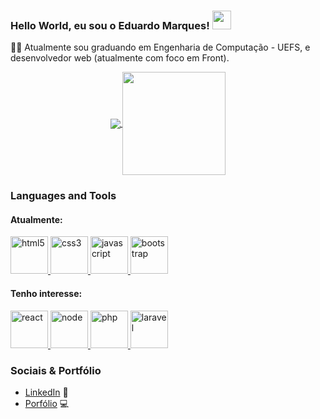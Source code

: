 ### Hello World, eu sou o Eduardo Marques! <img src="https://raw.githubusercontent.com/iampavangandhi/iampavangandhi/master/gifs/Hi.gif" width="30px"></h2>

👨‍💻  Atualmente sou graduando em Engenharia de Computação - UEFS, e desenvolvedor web (atualmente com foco em Front).

<p align="center">
  <a href="https://github.com/dukmarques/github-readme-stats">
    <img
      align="center"
      src="https://github-readme-stats.vercel.app/api/top-langs/?username=dukmarques&layout=compact"
    />
  </a>
  <a href="https://github.com/dukmarques/github-readme-stats">
    <img
      align="center"
      height="165"
      src="https://github-readme-stats.vercel.app/api?username=dukmarques&count_private=true&show_icons=true&custom_title=Github%20Status&hide=issues"
    />
  </a>
</p>

### Languages and Tools

#### Atualmente:

<p align="left">
  <a href="https://developer.mozilla.org/pt-BR/docs/Web/HTML/HTML5" target="_blank">
    <img
      src="https://devicons.github.io/devicon/devicon.git/icons/html5/html5-original-wordmark.svg"
      alt="html5"
      width="60"
      height="60"
    />
  </a>
  
  <a href="https://developer.mozilla.org/pt-BR/docs/Web/CSS" target="_blank">
    <img
      src="https://devicons.github.io/devicon/devicon.git/icons/css3/css3-original-wordmark.svg"
      alt="css3"
      width="60"
      height="60"
    />
  </a>

  <a href="https://developer.mozilla.org/pt-BR/docs/Aprender/JavaScript" target="_blank">
    <img
      src="https://devicons.github.io/devicon/devicon.git/icons/javascript/javascript-original.svg"
      alt="javascript"
      width="60"
      height="60"
    />
  </a>

  <a href="https://getbootstrap.com/" target="_blank">
    <img
      src="https://devicons.github.io/devicon/devicon.git/icons/bootstrap/bootstrap-plain-wordmark.svg"
      alt="bootstrap"
      width="60"
      height="60"
    />
  </a>
</p>

#### Tenho interesse: 

<p align="left">
  <a href="https://pt-br.reactjs.org/" target="_blank">
    <img
      src="https://devicons.github.io/devicon/devicon.git/icons/react/react-original-wordmark.svg"
      alt="react"
      width="60"
      height="60"
    />
  </a>

  <a href="https://nodejs.org/pt-br/" target="_blank">
    <img
      src="https://devicons.github.io/devicon/devicon.git/icons/nodejs/nodejs-original-wordmark.svg"
      alt="node"
      width="60"
      height="60"
    />
  </a>
  
  <a href="https://www.php.net/manual/pt_BR/intro-whatis.php" target="_blank">
    <img
      src="https://devicons.github.io/devicon/devicon.git/icons/php/php-original.svg"
      alt="php"
      width="60"
      height="60"
    />
  </a>

  <a href="https://laravel.com/" target="_blank">
    <img
      src="https://devicons.github.io/devicon/devicon.git/icons/laravel/laravel-plain-wordmark.svg"
      alt="laravel"
      width="60"
      height="60"
    />
  </a>
</p>

### Sociais & Portfólio

- <a href="https://www.linkedin.com/in/dukmarques/">LinkedIn</a> 💼 
- <a href="https://dukmarques.github.io/">Porfólio</a> :computer:
